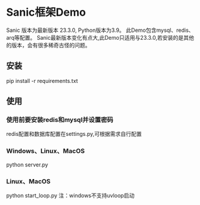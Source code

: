 # Sanic框架Demo
Sanic 版本为最新版本 23.3.0, Python版本为3.9。
此Demo包含mysql、redis、arq等配置。
Sanic最新版本变化有点大,此Demo只适用与23.3.0,若安装的是其他的版本，会有很多稀奇古怪的问题。
## 安装
pip install -r requirements.txt
## 使用
### 使用前要安装redis和mysql并设置密码
redis配置和数据库配置在settings.py,可根据需求自行配置
### Windows、Linux、MacOS
python server.py
### Linux、MacOS
python start_loop.py
注：windows不支持uvloop启动

